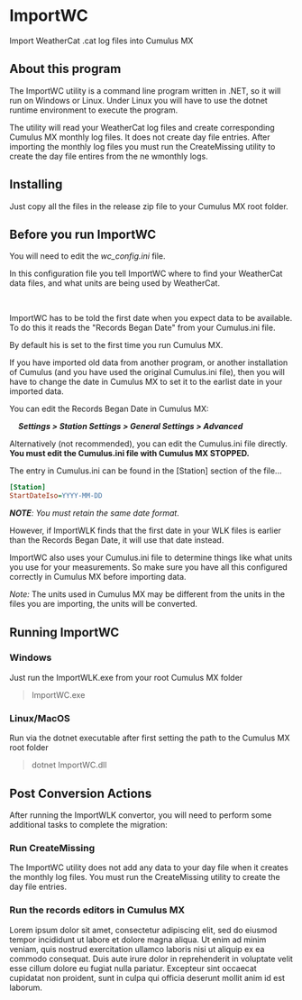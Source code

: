 # ImportWC
Import WeatherCat .cat log files into Cumulus MX

## About this program
The ImportWC utility is a command line program written in .NET, so it will run on Windows or Linux. Under Linux you will have to use the dotnet runtime environment to execute the program.

The utility will read your WeatherCat log files and create corresponding Cumulus MX monthly log files. It does not create day file entries. After importing the monthly log files you must run the CreateMissing utility to create the day file entires from the ne wmonthly logs.

## Installing
Just copy all the files in the release zip file to your Cumulus MX root folder.

## Before you run ImportWC
You will need to edit the *wc_config.ini* file.

In this configuration file you tell ImportWC where to find your WeatherCat data files, and what units are being used by WeatherCat.

<br>

ImportWC has to be told the first date when you expect data to be available. To do this it reads the "Records Began Date" from your Cumulus.ini file.

By default his is set to the first time you run Cumulus MX.

If you have imported old data from another program, or another installation of Cumulus (and you have used the original Cumulus.ini file), then you will have to change the date in Cumulus MX to set it to the earlist date in your imported data.

You can edit the Records Began Date in Cumulus MX:

&nbsp;&nbsp;&nbsp;&nbsp;**_Settings > Station Settings > General Settings > Advanced_**

Alternatively (not recommended), you can edit the Cumulus.ini file directly. **You must edit the Cumulus.ini file with Cumulus MX STOPPED.**

The entry in Cumulus.ini can be found in the [Station] section of the file...

```` ini
[Station]
StartDateIso=YYYY-MM-DD
````

**_NOTE_**_: You must retain the same date format_.

However, if ImportWLK finds that the first date in your WLK files is earlier than the Records Began Date, it will use that date instead.

ImportWC also uses your Cumulus.ini file to determine things like what units you use for your measurements. So make sure you have all this configured correctly in Cumulus MX before importing data.

*_Note:_* The units used in Cumulus MX may be different from the units in the files you are importing, the units will be converted.

## Running ImportWC
### Windows
Just run the ImportWLK.exe from your root Cumulus MX folder
> ImportWC.exe
### Linux/MacOS
Run via the dotnet executable after first setting the path to the Cumulus MX root folder
> dotnet ImportWC.dll


## Post Conversion Actions
After running the ImportWLK convertor, you will need to perform some additional tasks to complete the migration:

### Run CreateMissing
The ImportWC utility does not add any data to your day file when it creates the monthly log files. You must run the CreateMissing utility to create the day file entries.

### Run the records editors in Cumulus MX
Lorem ipsum dolor sit amet, consectetur adipiscing elit, sed do eiusmod tempor incididunt ut labore et dolore magna aliqua. Ut enim ad minim veniam, quis nostrud exercitation ullamco laboris nisi ut aliquip ex ea commodo consequat. Duis aute irure dolor in reprehenderit in voluptate velit esse cillum dolore eu fugiat nulla pariatur. Excepteur sint occaecat cupidatat non proident, sunt in culpa qui officia deserunt mollit anim id est laborum.

